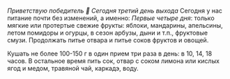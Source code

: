 *Приветствую победитель 🙂 Сегодня третий день выхода*
Сегодня у нас питание почти без изменений, а именно:
*Первые четыре дня*: только мягкие или протертые свежие фрукты: яблоки, мандарины, апельсины, летом помидоры и огурцы, в сезон арбузы, дыни и т.п., фруктовые смузи. Продолжать питье отвара и питье соков фруктов и овощей. 

Кушать не более 100-150 г в один прием три раза в день: в 10, 14, 18 часов. В остальное время пить сок, отвар с соком лимона или кислых ягод и медом, травяной чай, каркадэ, воду. 
